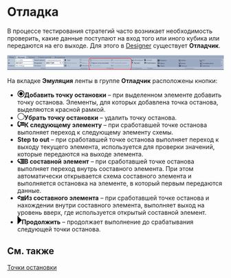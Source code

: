 # Отладка

В процессе тестирования стратегий часто возникает необходимость проверить, какие данные поступают на вход того или иного кубика или передаются на его выходе. Для этого в [Designer](../../designer.md) существует **Отладчик**.

![Designer Debug 00](../../../images/designer_debug_00.png)

На вкладке **Эмуляция** ленты в группе **Отладчик** расположены кнопки:

- ![Designer Debug 01](../../../images/designer_debug_01.png)**Добавить точку остановки** – при выделенном элементе добавить точку останова. Элементы, для которых добавлена точка останова, выделяются красной рамкой.
- ![Designer Debug 02](../../../images/designer_debug_02.png)**Убрать точку остановки** – удалить точку останова.
- ![Designer Debug 03](../../../images/designer_debug_03.png)**К следующему элементу** – при сработавшей точке останова выполняет переход к следующему элементу схемы.
- **Step to out** – при сработавшей точке останова выполняет переход к выходу текущего элемента, используется для проверки значений, которые передаются на выходе элемента.
- ![Designer Debug 04](../../../images/designer_debug_04.png)**В составной элемент** – при сработавшей точке останова выполняет переход внутрь составного элемента. При этом автоматически открывается схема составного элемента и выполняется остановка на элементе, в который первым передаются данные.
- ![Designer Debug 05](../../../images/designer_debug_05.png)**Из составного элемента** – при сработавшей точке останова и нахождении внутри составного элемента, выполняет выход на уровень вверх, где используется открытый составной элемент.
- ![Designer Debug 06](../../../images/designer_debug_06.png)**Продолжить** – продолжает выполнение до срабатывания следующей точки останова.

## См. также

[Точки остановки](debugging/break_points.md)
